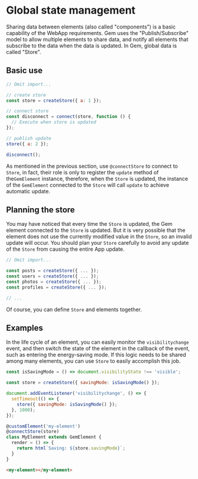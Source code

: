 # Global state management

Sharing data between elements (also called "components") is a basic capability of the WebApp requirements. Gem uses the "Publish/Subscribe" model to allow multiple elements to share data, and notify all elements that subscribe to the data when the data is updated. In Gem, global data is called "Store".

## Basic use

```js
// Omit import...

// create store
const store = createStore({ a: 1 });

// connect store
const disconnect = connect(store, function () {
  // Execute when store is updated
});

// publish update
store({ a: 2 });

disconnect();
```

As mentioned in the previous section, use `@connectStore` to connect to `Store`, in fact, their role is only to register the `update` method of the`GemElement` instance, therefore, when the `Store` is updated, the instance of the `GemElement` connected to the `Store` will call `update` to achieve automatic update.

## Planning the store

You may have noticed that every time the `Store` is updated, the Gem element connected to the `Store` is updated. But it is very possible that the element does not use the currently modified value in the `Store`, so an invalid update will occur. You should plan your `Store` carefully to avoid any update of the `Store` from causing the entire App update.

```js
// Omit import...

const posts = createStore({ ... });
const users = createStore({ ... });
const photos = createStore({ ... });
const profiles = createStore({ ... });

// ...
```

Of course, you can define `Store` and elements together.

## Examples

In the life cycle of an element, you can easily monitor the `visibilitychange` event, and then switch the state of the element in the callback of the event, such as entering the energy-saving mode.
If this logic needs to be shared among many elements, you can use `Store` to easily accomplish this job.

<gbp-sandpack dependencies="@mantou/gem">

```js
const isSavingMode = () => document.visibilityState !== 'visible';

const store = createStore({ savingMode: isSavingMode() });

document.addEventListener('visibilitychange', () => {
  setTimeout(() => {
    store({ savingMode: isSavingMode() });
  }, 1000);
});

@customElement('my-element')
@connectStore(store)
class MyElement extends GemElement {
  render = () => {
    return html`Saving: ${store.savingMode}`;
  }
}
```

```html index.html
<my-element></my-element>
```

</gbp-sandpack>

